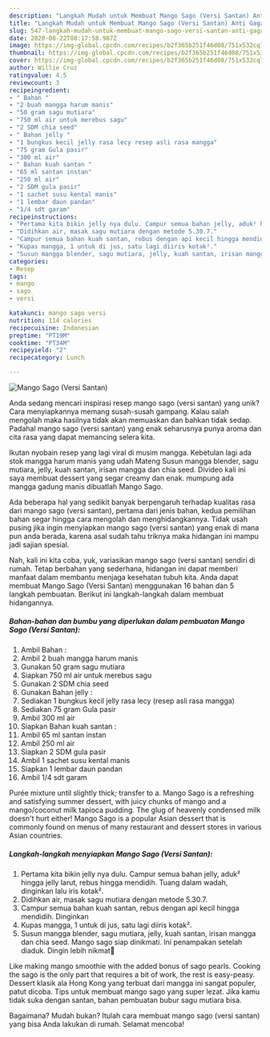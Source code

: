 ```yaml
---
description: "Langkah Mudah untuk Membuat Mango Sago (Versi Santan) Anti Gagal"
title: "Langkah Mudah untuk Membuat Mango Sago (Versi Santan) Anti Gagal"
slug: 547-langkah-mudah-untuk-membuat-mango-sago-versi-santan-anti-gagal
date: 2020-08-22T08:17:58.987Z
image: https://img-global.cpcdn.com/recipes/b2f365b251f46d08/751x532cq70/mango-sago-versi-santan-foto-resep-utama.jpg
thumbnail: https://img-global.cpcdn.com/recipes/b2f365b251f46d08/751x532cq70/mango-sago-versi-santan-foto-resep-utama.jpg
cover: https://img-global.cpcdn.com/recipes/b2f365b251f46d08/751x532cq70/mango-sago-versi-santan-foto-resep-utama.jpg
author: Willie Cruz
ratingvalue: 4.5
reviewcount: 3
recipeingredient:
- " Bahan "
- "2 buah mangga harum manis"
- "50 gram sagu mutiara"
- "750 ml air untuk merebus sagu"
- "2 SDM chia seed"
- " Bahan jelly "
- "1 bungkus kecil jelly rasa lecy resep asli rasa mangga"
- "75 gram Gula pasir"
- "300 ml air"
- " Bahan kuah santan "
- "65 ml santan instan"
- "250 ml air"
- "2 SDM gula pasir"
- "1 sachet susu kental manis"
- "1 lembar daun pandan"
- "1/4 sdt garam"
recipeinstructions:
- "Pertama kita bikin jelly nya dulu. Campur semua bahan jelly, aduk² hingga jelly larut, rebus hingga mendidih. Tuang dalam wadah, dinginkan lalu iris kotak²."
- "Didihkan air, masak sagu mutiara dengan metode 5.30.7."
- "Campur semua bahan kuah santan, rebus dengan api kecil hingga mendidih. Dinginkan"
- "Kupas mangga, 1 untuk di jus, satu lagi diiris kotak²."
- "Susun mangga blender, sagu mutiara, jelly, kuah santan, irisan mangga dan chia seed. Mango sago siap dinikmati. Ini penampakan setelah diaduk. Dingin lebih nikmat🤗"
categories:
- Resep
tags:
- mango
- sago
- versi

katakunci: mango sago versi 
nutrition: 114 calories
recipecuisine: Indonesian
preptime: "PT19M"
cooktime: "PT34M"
recipeyield: "2"
recipecategory: Lunch

---
```



![Mango Sago (Versi Santan)](https://img-global.cpcdn.com/recipes/b2f365b251f46d08/751x532cq70/mango-sago-versi-santan-foto-resep-utama.jpg)

Anda sedang mencari inspirasi resep mango sago (versi santan) yang unik? Cara menyiapkannya memang susah-susah gampang. Kalau salah mengolah maka hasilnya tidak akan memuaskan dan bahkan tidak sedap. Padahal mango sago (versi santan) yang enak seharusnya punya aroma dan cita rasa yang dapat memancing selera kita.

Ikutan nyobain resep yang lagi viral di musim mangga. Kebetulan lagi ada stok mangga harum manis yang udah Mateng Susun mangga blender, sagu mutiara, jelly, kuah santan, irisan mangga dan chia seed. Divideo kali ini saya membuat dessert yang segar creamy dan enak. mumpung ada mangga gadung manis dibuatlah Mango Sago.

Ada beberapa hal yang sedikit banyak berpengaruh terhadap kualitas rasa dari mango sago (versi santan), pertama dari jenis bahan, kedua pemilihan bahan segar hingga cara mengolah dan menghidangkannya. Tidak usah pusing jika ingin menyiapkan mango sago (versi santan) yang enak di mana pun anda berada, karena asal sudah tahu triknya maka hidangan ini mampu jadi sajian spesial.


Nah, kali ini kita coba, yuk, variasikan mango sago (versi santan) sendiri di rumah. Tetap berbahan yang sederhana, hidangan ini dapat memberi manfaat dalam membantu menjaga kesehatan tubuh kita. Anda dapat membuat Mango Sago (Versi Santan) menggunakan 16 bahan dan 5 langkah pembuatan. Berikut ini langkah-langkah dalam membuat hidangannya.

<!--inarticleads1-->

##### Bahan-bahan dan bumbu yang diperlukan dalam pembuatan Mango Sago (Versi Santan):

1. Ambil  Bahan :
1. Ambil 2 buah mangga harum manis
1. Gunakan 50 gram sagu mutiara
1. Siapkan 750 ml air untuk merebus sagu
1. Gunakan 2 SDM chia seed
1. Gunakan  Bahan jelly :
1. Sediakan 1 bungkus kecil jelly rasa lecy (resep asli rasa mangga)
1. Sediakan 75 gram Gula pasir
1. Ambil 300 ml air
1. Siapkan  Bahan kuah santan :
1. Ambil 65 ml santan instan
1. Ambil 250 ml air
1. Siapkan 2 SDM gula pasir
1. Ambil 1 sachet susu kental manis
1. Siapkan 1 lembar daun pandan
1. Ambil 1/4 sdt garam


Purée mixture until slightly thick; transfer to a. Mango Sago is a refreshing and satisfying summer dessert, with juicy chunks of mango and a mango/coconut milk tapioca pudding. The glug of heavenly condensed milk doesn&#39;t hurt either! Mango Sago is a popular Asian dessert that is commonly found on menus of many restaurant and dessert stores in various Asian countries. 

<!--inarticleads2-->

##### Langkah-langkah menyiapkan Mango Sago (Versi Santan):

1. Pertama kita bikin jelly nya dulu. Campur semua bahan jelly, aduk² hingga jelly larut, rebus hingga mendidih. Tuang dalam wadah, dinginkan lalu iris kotak².
1. Didihkan air, masak sagu mutiara dengan metode 5.30.7.
1. Campur semua bahan kuah santan, rebus dengan api kecil hingga mendidih. Dinginkan
1. Kupas mangga, 1 untuk di jus, satu lagi diiris kotak².
1. Susun mangga blender, sagu mutiara, jelly, kuah santan, irisan mangga dan chia seed. Mango sago siap dinikmati. Ini penampakan setelah diaduk. Dingin lebih nikmat🤗


Like making mango smoothie with the added bonus of sago pearls. Cooking the sago is the only part that requires a bit of work, the rest is easy-peasy. Dessert klasik ala Hong Kong yang terbuat dari mangga ini sangat populer, patut dicoba. Tips untuk membuat mango sago yang super lezat. Jika kamu tidak suka dengan santan, bahan pembuatan bubur sagu mutiara bisa. 

Bagaimana? Mudah bukan? Itulah cara membuat mango sago (versi santan) yang bisa Anda lakukan di rumah. Selamat mencoba!
